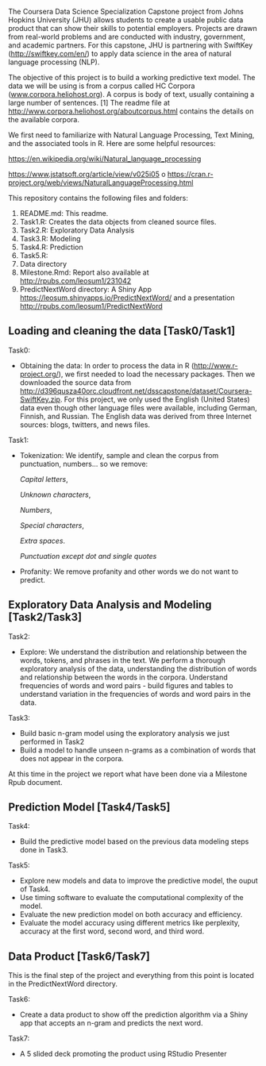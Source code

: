 The Coursera Data Science Specialization Capstone project from Johns Hopkins University (JHU) allows students to create a usable public data product that can show their skills to potential employers. Projects are drawn from real-world problems and are conducted with industry, government, and academic partners. For this capstone, JHU is partnering with SwiftKey (http://swiftkey.com/en/) to apply data science in the area of natural language processing (NLP).

The objective of this project is to build a working predictive text model. The data we will be using is from a corpus called HC Corpora (www.corpora.heliohost.org). A corpus is body of text, usually containing a large number of sentences. 
[1] The readme file at http://www.corpora.heliohost.org/aboutcorpus.html contains the details on the available corpora.

We first need to familiarize with Natural Language Processing, Text Mining, and the associated tools in R. Here are some helpful resources:

https://en.wikipedia.org/wiki/Natural_language_processing

https://www.jstatsoft.org/article/view/v025i05
o
https://cran.r-project.org/web/views/NaturalLanguageProcessing.html

This repository contains the following files and folders:

1. README.md: This readme.
2. Task1.R: Creates the data objects from cleaned source files.
3. Task2.R: Exploratory Data Analysis
4. Task3.R: Modeling
4. Task4.R: Prediction
5. Task5.R:
6. Data directory
7. Milestone.Rmd: Report also available at http://rpubs.com/leosum1/231042
8. PredictNextWord directory: 
A Shiny App https://leosum.shinyapps.io/PredictNextWord/ and a presentation http://rpubs.com/leosum1/PredictNextWord


## Loading and cleaning the data [Task0/Task1]
Task0:
- Obtaining the data: In order to process the data in R (http://www.r-project.org/), we first needed to load the necessary packages. Then we downloaded the source data from http://d396qusza40orc.cloudfront.net/dsscapstone/dataset/Coursera-SwiftKey.zip. For this project, we only used the English (United States) data even though other language files were available, including German, Finnish, and Russian. The English data was derived from three Internet sources: blogs, twitters, and news files.

Task1:
- Tokenization: We identify, sample and clean the corpus from punctuation, numbers... so we remove:

   *Capital letters*,

   *Unknown characters*,
   
   *Numbers*,
   
   *Special characters*, 
   
   *Extra spaces*.
   
   *Punctuation except dot and single quotes*
   
- Profanity: We remove profanity and other words we do not want to predict.

## Exploratory Data Analysis and Modeling [Task2/Task3]
Task2:
- Explore: We understand the distribution and relationship between the words, tokens, and phrases in the text. We perform a thorough exploratory analysis of the data, understanding the distribution of words and relationship between the words in the corpora. 
Understand frequencies of words and word pairs - build figures and tables to understand variation in the frequencies of words and word pairs in the data.

Task3:
- Build basic n-gram model using the exploratory analysis we just performed in Task2
- Build a model to handle unseen n-grams as a combination of words that does not appear in the corpora.

At this time in the project we report what have been done via a Milestone Rpub document. 

## Prediction Model [Task4/Task5]
Task4:
- Build the predictive model based on the previous data modeling steps done in Task3.

Task5:
- Explore new models and data to improve the predictive model, the ouput of Task4.
- Use timing software to evaluate the computational complexity of the model. 
- Evaluate the new prediction model on both accuracy and efficiency. 
- Evaluate the model accuracy using different metrics like perplexity, accuracy at the first word, second word, and third word.

## Data Product [Task6/Task7]
This is the final step of the project and everything from this point is located in the PredictNextWord directory.

Task6:
- Create a data product to show off the prediction algorithm via a Shiny app that accepts an n-gram and predicts the next word.

Task7:
- A 5 slided deck promoting the product using RStudio Presenter
